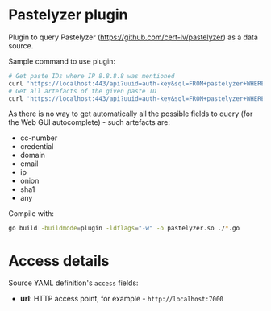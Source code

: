 # Pastelyzer plugin

Plugin to query Pastelyzer (https://github.com/cert-lv/pastelyzer) as a data source.

Sample command to use plugin:
```sh
# Get paste IDs where IP 8.8.8.8 was mentioned
curl 'https://localhost:443/api?uuid=auth-key&sql=FROM+pastelyzer+WHERE+ip=%278.8.8.8%27'
# Get all artefacts of the given paste ID
curl 'https://localhost:443/api?uuid=auth-key&sql=FROM+pastelyzer+WHERE+source=35853628'
```

As there is no way to get automatically all the possible fields to query (for the Web GUI autocomplete) - such artefacts are:
- cc-number
- credential
- domain
- email
- ip
- onion
- sha1
- any

Compile with:
```sh
go build -buildmode=plugin -ldflags="-w" -o pastelyzer.so ./*.go
```

# Access details

Source YAML definition's `access` fields:
- **url**: HTTP access point, for example - `http://localhost:7000`
